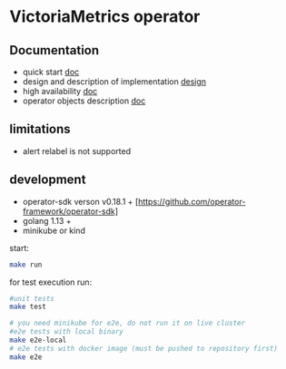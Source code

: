 # VictoriaMetrics operator

## Documentation

- quick start [doc](/docs/quick-start.MD)
- design and description of implementation [design](/docs/design.MD)
- high availability [doc](/docs/high-availability.MD)
- operator objects description [doc](/docs/api.MD)





## limitations

- alert relabel is not supported

## development

- operator-sdk verson v0.18.1 +  [https://github.com/operator-framework/operator-sdk]
- golang 1.13 +
- minikube or kind

start:
```bash
make run
```

for test execution run:
```bash
#unit tests
make test 

# you need minikube for e2e, do not run it on live cluster
#e2e tests with local binary
make e2e-local
# e2e tests with docker image (must be pushed to repository first)
make e2e
```
